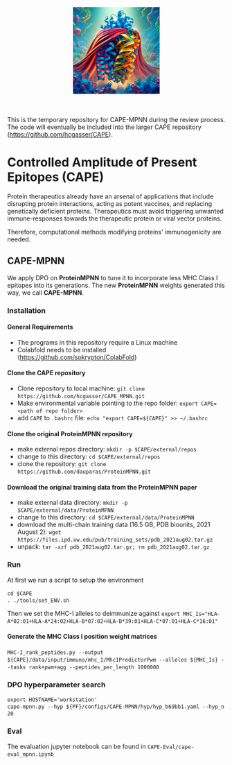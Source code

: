 <center><img src="logo.jpg" alt="Cape Logo" width="200" height="200"><br><br><br></center>

This is the temporary repository for CAPE-MPNN during the review process. The code will eventually be included into the larger CAPE repository (https://github.com/hcgasser/CAPE).


# Controlled Amplitude of Present Epitopes (CAPE)

Protein therapeutics already have an arsenal of applications that include disrupting protein interactions, acting as potent vaccines, and replacing genetically deficient proteins. 
Therapeutics must avoid triggering unwanted immune-responses towards the therapeutic protein or viral vector proteins. 

Therefore, computational methods modifying proteins' immunogenicity are needed. 


## CAPE-MPNN

We apply DPO on **ProteinMPNN** to tune it to incorporate less MHC Class I epitopes into its generations.
The new **ProteinMPNN** weights generated this way, we call **CAPE-MPNN**.


### Installation

#### General Requirements
- The programs in this repository require a Linux machine
- Colabfold needs to be installed (https://github.com/sokrypton/ColabFold)

#### Clone the CAPE repository
- Clone repository to local machine: ``git clone https://github.com/hcgasser/CAPE_MPNN.git``
- Make environmental variable pointing to the repo folder: ``export CAPE=<path of repo folder>``
- add ``CAPE`` to ``.bashrc`` file: ``echo "export CAPE=${CAPE}" >> ~/.bashrc``


#### Clone the original ProteinMPNN repository
- make external repos directory: ``mkdir -p $CAPE/external/repos``
- change to this directory: ``cd $CAPE/external/repos``
- clone the repository: ``git clone https://github.com/dauparas/ProteinMPNN.git``


#### Download the original training data from the ProteinMPNN paper
- make external data directory: ``mkdir -p $CAPE/external/data/ProteinMPNN``
- change to this directory: ``cd $CAPE/external/data/ProteinMPNN``
- download the multi-chain training data (16.5 GB, PDB biounits, 2021 August 2): ``wget https://files.ipd.uw.edu/pub/training_sets/pdb_2021aug02.tar.gz``
- unpack: ``tar -xzf pdb_2021aug02.tar.gz; rm pdb_2021aug02.tar.gz``



### Run

At first we run a script to setup the environment
```shell
cd $CAPE
. ./tools/set_ENV.sh
```

Then we set the MHC-I alleles to deimmunize against
``export MHC_Is="HLA-A*02:01+HLA-A*24:02+HLA-B*07:02+HLA-B*39:01+HLA-C*07:01+HLA-C*16:01"``


#### Generate the MHC Class I position weight matrices
``MHC-I_rank_peptides.py --output ${CAPE}/data/input/immuno/mhc_1/Mhc1PredictorPwm --alleles ${MHC_Is} --tasks rank+pwm+agg --peptides_per_length 1000000``



### DPO hyperparameter search

```shell 
export HOSTNAME='workstation'
cape-mpnn.py --hyp ${PF}/configs/CAPE-MPNN/hyp/hyp_b69bb1.yaml --hyp_n 20
```

### Eval

The evaluation jupyter notebook can be found in ``CAPE-Eval/cape-eval_mpnn.ipynb``